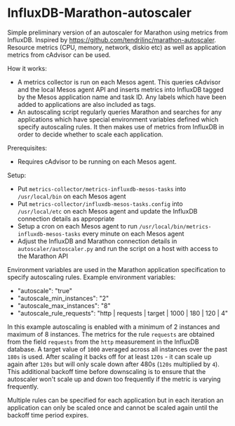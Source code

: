 # InfluxDB-Marathon-autoscaler
Simple preliminary version of an autoscaler for Marathon using metrics from InfluxDB. Inspired by https://github.com/tendrilinc/marathon-autoscaler.
Resource metrics (CPU, memory, network, diskio etc) as well as application metrics from cAdvisor can be used.

How it works:
* A metrics collector is run on each Mesos agent. This queries cAdvisor and the local Mesos agent API and inserts metrics into InfluxDB tagged by the Mesos application name and task ID. Any labels which have been added to applications are also included as tags.
* An autoscaling script regularly queries Marathon and searches for any applications which have special environment variables defined which specify autoscaling rules. It then makes use of metrics from InfluxDB in order to decide whether to scale each application.

Prerequisites:
* Requires cAdvisor to be running on each Mesos agent.

Setup:
* Put `metrics-collector/metrics-influxdb-mesos-tasks` into `/usr/local/bin` on each Mesos agent
* Put `metrics-collector/influxdb-mesos-tasks.config` into `/usr/local/etc` on each Mesos agent and update the InfluxDB connection details as appropriate
* Setup a cron on each Mesos agent to run `/usr/local/bin/metrics-influxdb-mesos-tasks` every minute on each Mesos agent
* Adjust the InfluxDB and Marathon connection details in `autoscaler/autoscaler.py` and run the script on a host with access to the Marathon API

Environment variables are used in the Marathon application specification to specify autoscaling rules. Example environment variables:
* "autoscale": "true"
* "autoscale_min_instances": "2"
* "autoscale_max_instances": "8"
* "autoscale_rule_requests": "http | requests | target | 1000 | 180 | 120 | 4"

In this example autoscaling is enabled with a minimum of 2 instances and maximum of 8 instances.
The metrics for the rule `requests` are obtained from the field `requests` from the `http` measurement in the InfluxDB database.
A target value of `1000` averaged across all instances over the past `180s` is used. After scaling it backs off for at least `120s` - it can scale up again after `120s` but will only scale down after 480s (`120s` multiplied by `4`). This additional backoff time before downscaling is to ensure that the autoscaler won't scale up and down too frequently if the metric is varying frequently.

Multiple rules can be specified for each application but in each iteration an application can only be scaled once and cannot be scaled again until the backoff time period expires.
